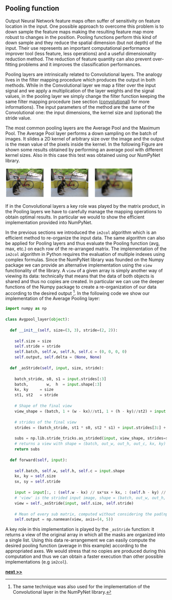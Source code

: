 ## Pooling function

Output Neural Network feature maps often suffer of sensitivity on feature location in the input.
One possible approach to overcome this problem is to down sample the feature maps making the resulting feature map more robust to changes in the position.
Pooling functions perform this kind of down sample and they reduce the spatial dimension (but not depth) of the input.
Their use represents an important computational performance improver tool (less feature, less operations) and a useful dimensionality reduction method.
The reduction of feature quantity can also prevent over-fitting problems and it improves the classification performances.

Pooling layers are intrinsically related to Convolutional layers.
The analogy lives in the filter mapping procedure which produces the output in both methods.
While in the Convolutional layer we map a filter over the input signal and we apply a multiplication of the layer weights and the signal values, in the pooling layer we simply change the filter function keeping the same filter mapping procedure (see section ([convolutional](../Convolutional.md)) for more informations).
The input parameters of the method are the same of the Convolutional one: the input dimensions, the kernel size and (optional) the stride value.

The most common pooling layers are the Average Pool and the Maximum Pool.
The Average Pool layer performs a down sampling on the batch of images.
It slides a 2D kernel of arbitrary size over the image and the output is the mean value of the pixels inside the kernel.
In the following Figure are shown some results obtained by performing an average pool with different kernel sizes.
Also in this case this test was obtained using our NumPyNet library.

<img src="../../../../img/avgpool_layer.png" width="400px;"/>

If in the Convolutional layers a key role was played by the matrix product, in the Pooling layers we have to carefully manage the mapping operations to obtain optimal results.
In particular we would to show the efficient implementation provided into NumPyNet.

In the previous sections we introduced the `im2col` algorithm which is an efficient method to re-organize the input data.
The same algorithm can also be applied for Pooling layers and thus evaluate the Pooling function (avg, max, etc.) on each row of the re-arranged matrix.
The implementation of the `im2col` algorithm in Python requires the evaluation of multiple indexes using complex formulas.
Since the NumPyNet library was founded on the Numpy package we can provide an alternative implementation using the `view` functionality of the library.
A `view` of a given array is simply another way of viewing its data: technically that means that the data of both objects is shared and thus no copies are created.
In particular we can use the deeper functions of the Numpy package to create a re-organization of our data according to the desired output [^1].
In the following code we show our implementation of the Average Pooling layer:

```python
import numpy as np

class Avgpool_layer(object):

  def __init__(self, size=(3, 3), stride=(2, 2)):

    self.size = size
    self.stride = stride
    self.batch, self.w, self.h, self.c = (0, 0, 0, 0)
    self.output, self.delta = (None, None)

  def _asStride(self, input, size, stride):

    batch_stride, s0, s1 = input.strides[:3]
    batch,        w,  h  = input.shape[:3]
    kx, ky     = size
    st1, st2   = stride

    # Shape of the final view
    view_shape = (batch, 1 + (w - kx)//st1, 1 + (h - ky)//st2) + input.shape[3:] + (kx, ky)

    # strides of the final view
    strides = (batch_stride, st1 * s0, st2 * s1) + input.strides[3:] + (s0, s1)

    subs = np.lib.stride_tricks.as_strided(input, view_shape, strides=strides)
    # returns a view with shape = (batch, out_w, out_h, out_c, kx, ky)
    return subs

  def forward(self, input):

    self.batch, self.w, self.h, self.c = input.shape
    kx, ky = self.size
    sx, sy = self.stride

    input = input[:, : (self.w - kx) // sx*sx + kx, : (self.h - ky) // sy*sy + ky, ...]
    # 'view' is the strided input image, shape = (batch, out_w, out_h, out_c, kx, ky)
    view = self._asStride(input, self.size, self.stride)

    # Mean of every sub matrix, computed without considering the pad(np.nan)
    self.output = np.nanmean(view, axis=(4, 5))

```

A key role in this implementation is played by the `_asStride` function: it returns a view of the original array in which all the masks are organized into a single list.
Using this data re-arrangement we can easily compute the desired pooling function (average in this example) according to the appropriated axes.
We would stress that no copies are produced during this computation and thus we can obtain a faster execution than other possible implementations (e.g `im2col`).


[^1]: The same technique was also used for the implementation of the Convolutional layer in the NumPyNet library.

[**next >>**](./BatchNorm)
